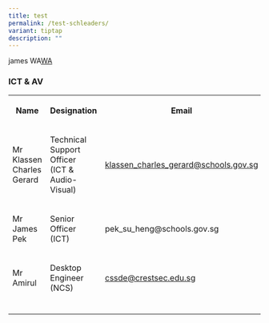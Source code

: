 ```yaml
---
title: test
permalink: /test-schleaders/
variant: tiptap
description: ""
---
```

<p>james WA<a href="https://wa.me/6591996667" rel="noopener noreferrer nofollow" target="_blank">WA</a>
</p>
<h3>ICT &amp; AV</h3>
<table>
<tbody>
<tr>
<th rowspan="1" colspan="1">
<p>Name</p>
</th>
<th rowspan="1" colspan="1">
<p>Designation</p>
</th>
<th rowspan="1" colspan="1">
<p>Email</p>
</th>
</tr>
<tr>
<td rowspan="1" colspan="1">
<p>Mr Klassen Charles Gerard</p>
</td>
<td rowspan="1" colspan="1">
<p>Technical Support Officer
<br>(ICT &amp; Audio-Visual)</p>
</td>
<td rowspan="1" colspan="1">
<p><a href="mailto:klassen_charles_gerard@schools.gov.sg" rel="noopener noreferrer nofollow" target="_blank">klassen_charles_gerard@schools.gov.sg</a>
<br>
</p>
</td>
</tr>
<tr>
<td rowspan="1" colspan="1">
<p>Mr James Pek</p>
</td>
<td rowspan="1" colspan="1">
<p>Senior Officer
<br>(ICT)</p>
</td>
<td rowspan="1" colspan="1">
<p>pek_su_heng@schools.gov.sg</p>
</td>
</tr>
<tr>
<td rowspan="1" colspan="1">
<p>Mr Amirul</p>
</td>
<td rowspan="1" colspan="1">
<p>Desktop Engineer (NCS)</p>
</td>
<td rowspan="1" colspan="1">
<p><a href="mailto:cssde@crestsec.edu.sg" rel="noopener noreferrer nofollow" target="_blank">cssde@crestsec.edu.sg</a>
</p>
</td>
</tr>
<tr>
<td rowspan="1" colspan="1">
<p></p>
</td>
<td rowspan="1" colspan="1">
<p></p>
</td>
<td rowspan="1" colspan="1">
<p></p>
</td>
</tr>
</tbody>
</table>
<p></p>
